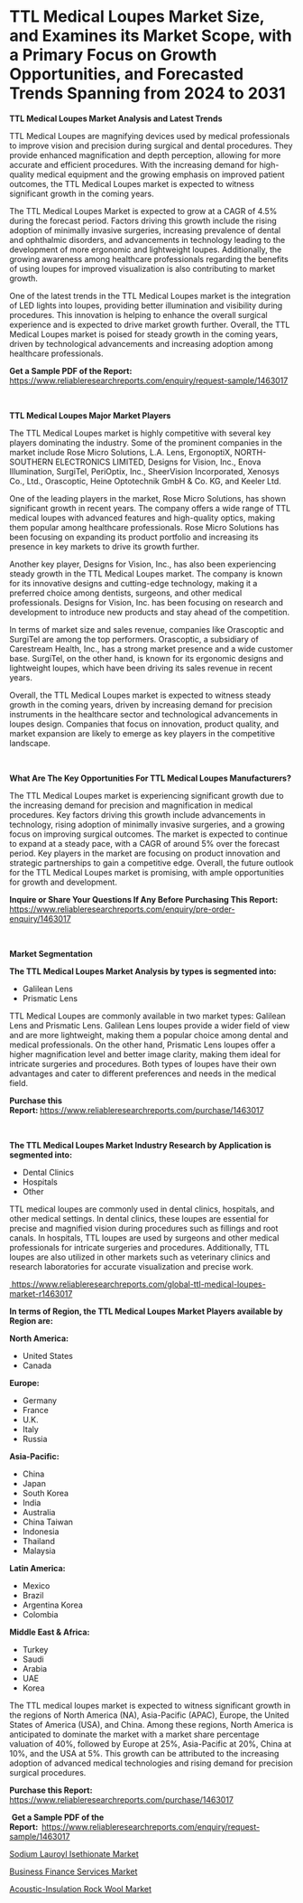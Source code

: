 <p><h1>TTL Medical Loupes Market Size, and Examines its Market Scope, with a Primary Focus on Growth Opportunities, and Forecasted Trends Spanning from 2024 to 2031</h1></p><p><strong>TTL Medical Loupes Market Analysis and Latest Trends</strong></p>
<p><p>TTL Medical Loupes are magnifying devices used by medical professionals to improve vision and precision during surgical and dental procedures. They provide enhanced magnification and depth perception, allowing for more accurate and efficient procedures. With the increasing demand for high-quality medical equipment and the growing emphasis on improved patient outcomes, the TTL Medical Loupes market is expected to witness significant growth in the coming years.</p><p>The TTL Medical Loupes Market is expected to grow at a CAGR of 4.5% during the forecast period. Factors driving this growth include the rising adoption of minimally invasive surgeries, increasing prevalence of dental and ophthalmic disorders, and advancements in technology leading to the development of more ergonomic and lightweight loupes. Additionally, the growing awareness among healthcare professionals regarding the benefits of using loupes for improved visualization is also contributing to market growth.</p><p>One of the latest trends in the TTL Medical Loupes market is the integration of LED lights into loupes, providing better illumination and visibility during procedures. This innovation is helping to enhance the overall surgical experience and is expected to drive market growth further. Overall, the TTL Medical Loupes market is poised for steady growth in the coming years, driven by technological advancements and increasing adoption among healthcare professionals.</p></p>
<p><strong>Get a Sample PDF of the Report:&nbsp;</strong> <a href="https://www.reliableresearchreports.com/enquiry/request-sample/1463017">https://www.reliableresearchreports.com/enquiry/request-sample/1463017</a></p>
<p>&nbsp;</p>
<p><strong>TTL Medical Loupes Major Market Players</strong></p>
<p><p>The TTL Medical Loupes market is highly competitive with several key players dominating the industry. Some of the prominent companies in the market include Rose Micro Solutions, L.A. Lens, ErgonoptiX, NORTH-SOUTHERN ELECTRONICS LIMITED, Designs for Vision, Inc., Enova Illumination, SurgiTel, PeriOptix, Inc., SheerVision Incorporated, Xenosys Co., Ltd., Orascoptic, Heine Optotechnik GmbH & Co. KG, and Keeler Ltd.</p><p>One of the leading players in the market, Rose Micro Solutions, has shown significant growth in recent years. The company offers a wide range of TTL medical loupes with advanced features and high-quality optics, making them popular among healthcare professionals. Rose Micro Solutions has been focusing on expanding its product portfolio and increasing its presence in key markets to drive its growth further.</p><p>Another key player, Designs for Vision, Inc., has also been experiencing steady growth in the TTL Medical Loupes market. The company is known for its innovative designs and cutting-edge technology, making it a preferred choice among dentists, surgeons, and other medical professionals. Designs for Vision, Inc. has been focusing on research and development to introduce new products and stay ahead of the competition.</p><p>In terms of market size and sales revenue, companies like Orascoptic and SurgiTel are among the top performers. Orascoptic, a subsidiary of Carestream Health, Inc., has a strong market presence and a wide customer base. SurgiTel, on the other hand, is known for its ergonomic designs and lightweight loupes, which have been driving its sales revenue in recent years.</p><p>Overall, the TTL Medical Loupes market is expected to witness steady growth in the coming years, driven by increasing demand for precision instruments in the healthcare sector and technological advancements in loupes design. Companies that focus on innovation, product quality, and market expansion are likely to emerge as key players in the competitive landscape.</p></p>
<p>&nbsp;</p>
<p><strong>What Are The Key Opportunities For TTL Medical Loupes Manufacturers?</strong></p>
<p><p>The TTL Medical Loupes market is experiencing significant growth due to the increasing demand for precision and magnification in medical procedures. Key factors driving this growth include advancements in technology, rising adoption of minimally invasive surgeries, and a growing focus on improving surgical outcomes. The market is expected to continue to expand at a steady pace, with a CAGR of around 5% over the forecast period. Key players in the market are focusing on product innovation and strategic partnerships to gain a competitive edge. Overall, the future outlook for the TTL Medical Loupes market is promising, with ample opportunities for growth and development.</p></p>
<p><strong>Inquire or Share Your Questions If Any Before Purchasing This Report:</strong> <a href="https://www.reliableresearchreports.com/enquiry/pre-order-enquiry/1463017">https://www.reliableresearchreports.com/enquiry/pre-order-enquiry/1463017</a></p>
<p>&nbsp;</p>
<p><strong>Market Segmentation</strong></p>
<p><strong>The TTL Medical Loupes Market Analysis by types is segmented into:</strong></p>
<p><ul><li>Galilean Lens</li><li>Prismatic Lens</li></ul></p>
<p><p>TTL Medical Loupes are commonly available in two market types: Galilean Lens and Prismatic Lens. Galilean Lens loupes provide a wider field of view and are more lightweight, making them a popular choice among dental and medical professionals. On the other hand, Prismatic Lens loupes offer a higher magnification level and better image clarity, making them ideal for intricate surgeries and procedures. Both types of loupes have their own advantages and cater to different preferences and needs in the medical field.</p></p>
<p><strong>Purchase this Report:&nbsp;</strong><a href="https://www.reliableresearchreports.com/purchase/1463017">https://www.reliableresearchreports.com/purchase/1463017</a></p>
<p>&nbsp;</p>
<p><strong>The TTL Medical Loupes Market Industry Research by Application is segmented into:</strong></p>
<p><ul><li>Dental Clinics</li><li>Hospitals</li><li>Other</li></ul></p>
<p><p>TTL medical loupes are commonly used in dental clinics, hospitals, and other medical settings. In dental clinics, these loupes are essential for precise and magnified vision during procedures such as fillings and root canals. In hospitals, TTL loupes are used by surgeons and other medical professionals for intricate surgeries and procedures. Additionally, TTL loupes are also utilized in other markets such as veterinary clinics and research laboratories for accurate visualization and precise work.</p></p>
<p><a href="https://www.reliableresearchreports.com/global-ttl-medical-loupes-market-r1463017">&nbsp;https://www.reliableresearchreports.com/global-ttl-medical-loupes-market-r1463017</a></p>
<p><strong>In terms of Region, the TTL Medical Loupes Market Players available by Region are:</strong></p>
<p>
    <p> <strong> North America: </strong>
        <ul>
            <li>United States</li>
            <li>Canada</li>
        </ul>
        </p> 
    <p> <strong> Europe: </strong>
        <ul>
            <li>Germany</li>
            <li>France</li>
            <li>U.K.</li>
            <li>Italy</li>
            <li>Russia</li>
        </ul>
        </p> 
    <p> <strong> Asia-Pacific: </strong>
        <ul>
            <li>China</li>
            <li>Japan</li>
            <li>South Korea</li>
            <li>India</li>
            <li>Australia</li>
            <li>China Taiwan</li>
            <li>Indonesia</li>
            <li>Thailand</li>
            <li>Malaysia</li>
        </ul>
        </p> 
    <p> <strong> Latin America: </strong>
        <ul>
            <li>Mexico</li>
            <li>Brazil</li>
            <li>Argentina Korea</li>
            <li>Colombia</li>
        </ul>
        </p> 
    <p> <strong> Middle East & Africa: </strong>
        <ul>
            <li>Turkey</li>
            <li>Saudi</li>
            <li>Arabia</li>
            <li>UAE</li>
            <li>Korea</li>
        </ul>
    </p>
    </p>
<p><p>The TTL medical loupes market is expected to witness significant growth in the regions of North America (NA), Asia-Pacific (APAC), Europe, the United States of America (USA), and China. Among these regions, North America is anticipated to dominate the market with a market share percentage valuation of 40%, followed by Europe at 25%, Asia-Pacific at 20%, China at 10%, and the USA at 5%. This growth can be attributed to the increasing adoption of advanced medical technologies and rising demand for precision surgical procedures.</p></p>
<p><strong>Purchase this Report: </strong><a href="https://www.reliableresearchreports.com/purchase/1463017">https://www.reliableresearchreports.com/purchase/1463017</a></p>
<p>&nbsp;<strong>Get a Sample PDF of the Report:&nbsp;&nbsp;</strong><a href="https://www.reliableresearchreports.com/enquiry/request-sample/1463017">https://www.reliableresearchreports.com/enquiry/request-sample/1463017</a></p>
<p><strong></strong></p>
<p><p><a href="https://www.linkedin.com/pulse/sodium-lauroyl-isethionatenbspmarket-focuses-market-share-iyimc?trackingId=fGcsY0f%2FPv3NoXppvPEHIQ%3D%3D">Sodium Lauroyl Isethionate Market</a></p><p><a href="https://www.linkedin.com/pulse/business-finance-services-market-research-report-its-history-4upic?trackingId=DMSU%2BK1OgLdLZu%2FMRMpTTA%3D%3D">Business Finance Services Market</a></p><p><a href="https://issuu.com/reportprime-2/docs/acoustic-insulation-rock-wool-market-size-2030.ppt">Acoustic-Insulation Rock Wool Market</a></p></p>
